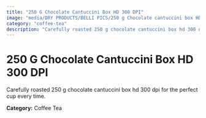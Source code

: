 ```yaml
---
title: "250 G Chocolate Cantuccini Box HD 300 DPI"
image: "media/DRY PRODUCTS/BELLI PICS/250 g Chocolate cantuccini box HD 300 DPI.jpg"
category: "coffee-tea"
description: "Carefully roasted 250 g chocolate cantuccini box hd 300 dpi for the perfect cup every time."
---
```


# 250 G Chocolate Cantuccini Box HD 300 DPI

Carefully roasted 250 g chocolate cantuccini box hd 300 dpi for the perfect cup every time.

**Category:** Coffee Tea
